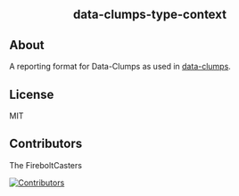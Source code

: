 <h2 align="center">
    data-clumps-type-context
</h2>

## About

A reporting format for Data-Clumps as used in [data-clumps](https://github.com/FireboltCasters/data-clumps/).


## License

MIT

## Contributors

The FireboltCasters

<a href="https://github.com/FireboltCasters/data-clumps-type-context"><img src="https://contrib.rocks/image?repo=FireboltCasters/data-clumps-type-context" alt="Contributors" /></a>
